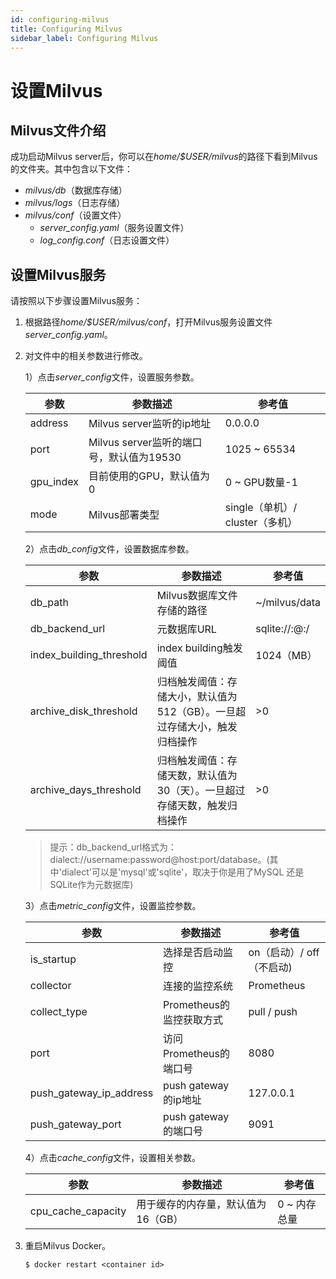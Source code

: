 ```yaml
---
id: configuring-milvus
title: Configuring Milvus
sidebar_label: Configuring Milvus
---
```


# 设置Milvus

## Milvus文件介绍
成功启动Milvus server后，你可以在*home/$USER/milvus*的路径下看到Milvus的文件夹。其中包含以下文件：

- *milvus/db*（数据库存储）
- *milvus/logs*（日志存储）
- *milvus/conf*（设置文件）
    - *server_config.yaml*（服务设置文件）
    - *log_config.conf*（日志设置文件）

## 设置Milvus服务

请按照以下步骤设置Milvus服务：

1. 根据路径*home/$USER/milvus/conf*，打开Milvus服务设置文件*server_config.yaml*。

2. 对文件中的相关参数进行修改。

   1）点击*server_config*文件，设置服务参数。
   
     | 参数            | 参数描述                          | 参考值            |
     |----------------|-----------------------------------|-------------------|
     | address        | Milvus server监听的ip地址          | 0.0.0.0           |
     | port           | Milvus server监听的端口号，默认值为19530 | 1025 ~ 65534 |            
     | gpu_index      | 目前使用的GPU，默认值为0          | 0 ~ GPU数量-1                |
     | mode           | Milvus部署类型                    | single（单机）/ cluster（多机）|            
                                                                                                                     
   2）点击*db_config*文件，设置数据库参数。
   
     | 参数               | 参数描述                            | 参考值    |
     |-------------------|-------------------------------------|----------|
     | db_path           | Milvus数据库文件存储的路径            |     ~/milvus/data     |
     | db_backend_url    | 元数据库URL                          | sqlite://:@:/  |
     | index_building_threshold | index building触发阈值        |  1024（MB）  |
     | archive_disk_threshold | 归档触发阈值：存储大小，默认值为512（GB）。一旦超过存储大小，触发归档操作| >0 |
     | archive_days_threshold | 归档触发阈值：存储天数，默认值为30（天）。一旦超过存储天数，触发归档操作|  >0 |
     
   > 提示：db_backend_url格式为：dialect://username:password@host:port/database。(其中'dialect'可以是'mysql'或'sqlite'，取决于你是用了MySQL 还是SQLite作为元数据库)
   
   3）点击*metric_config*文件，设置监控参数。
   
     | 参数               | 参数描述                            | 参考值    |
     |-------------------|-------------------------------------|----------|
     | is_startup        | 选择是否启动监控             | on（启动）/ off（不启动) |
     | collector         | 连接的监控系统               | Prometheus             |
     | collect_type      | Prometheus的监控获取方式     |   pull / push          |
     | port              | 访问Prometheus的端口号       | 8080                   |
     | push_gateway_ip_address | push gateway的ip地址   | 127.0.0.1             |
     | push_gateway_port       | push gateway的端口号   |  9091                 |

   4）点击*cache_config*文件，设置相关参数。
   
     |  参数             | 参数描述                            | 参考值    |
     |-------------------|-------------------------------------|----------|
     | cpu_cache_capacity |用于缓存的内存量，默认值为16（GB）     |  0 ~ 内存总量 |
     
3. 重启Milvus Docker。

   ```
   $ docker restart <container id>
   ```
